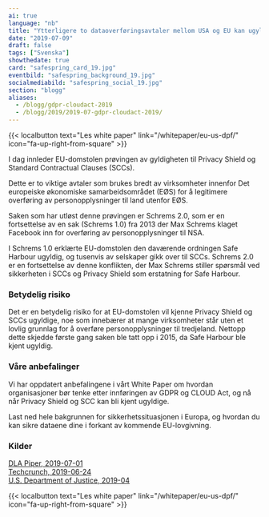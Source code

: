 ```yaml
---
ai: true
language: "nb"
title: "Ytterligere to dataoverføringsavtaler mellom USA og EU kan ugyldiggjøres"
date: "2019-07-09"
draft: false
tags: ["Svenska"]
showthedate: true
card: "safespring_card_19.jpg"
eventbild: "safespring_background_19.jpg"
socialmediabild: "safespring_social_19.jpg"
section: "blogg"
aliases:
  - /blogg/gdpr-cloudact-2019
  - /blogg/2019/2019-07-gdpr-cloudact-2019/
---
```

{{< localbutton text="Les white paper" link="/whitepaper/eu-us-dpf/" icon="fa-up-right-from-square" >}}<br>

<div class="ingress"><p>I dag innleder EU-domstolen prøvingen av gyldigheten til Privacy Shield og Standard Contractual Clauses (SCCs).</p></div>

Dette er to viktige avtaler som brukes bredt av virksomheter innenfor Det europeiske økonomiske samarbeidsområdet (EØS) for å legitimere overføring av personopplysninger til land utenfor EØS.

Saken som har utløst denne prøvingen er Schrems 2.0, som er en fortsettelse av en sak (Schrems 1.0) fra 2013 der Max Schrems klaget Facebook inn for overføring av personopplysninger til NSA.

I Schrems 1.0 erklærte EU-domstolen den daværende ordningen Safe Harbour ugyldig, og tusenvis av selskaper gikk over til SCCs. Schrems 2.0 er en fortsettelse av denne konflikten, der Max Schrems stiller spørsmål ved sikkerheten i SCCs og Privacy Shield som erstatning for Safe Harbour.

### Betydelig risiko

Det er en betydelig risiko for at EU-domstolen vil kjenne Privacy Shield og SCCs ugyldige, noe som innebærer at mange virksomheter står uten et lovlig grunnlag for å overføre personopplysninger til tredjeland. Nettopp dette skjedde første gang saken ble tatt opp i 2015, da Safe Harbour ble kjent ugyldig.

### Våre anbefalinger

Vi har oppdatert anbefalingene i vårt White Paper om hvordan organisasjoner bør tenke etter innføringen av GDPR og CLOUD Act, og nå når Privacy Shield og SCC kan bli kjent ugyldige.

Last ned hele bakgrunnen for sikkerhetssituasjonen i Europa, og hvordan du kan sikre dataene dine i forkant av kommende EU-lovgivning.

### Kilder

<a href="https://blogs.dlapiper.com/privacymatters/schrems-2-0-the-demise-of-standard-contractual-clauses-and-privacy-shield/">DLA Piper, 2019-07-01</a><br>
<a href="https://techcrunch.com/2019/06/24/eu-us-privacy-shield-legal-showdown-now-set-for-july-9/?guccounter=2">Techcrunch, 2019-06-24</a><br>
<a href="https://www.justice.gov/opa/press-release/file/1153446/download?utm_medium=email&utm_a=govdelivery">U.S. Department of Justice, 2019-04</a><br>

{{< localbutton text="Les white paper" link="/whitepaper/eu-us-dpf/" icon="fa-up-right-from-square" >}}
<br>